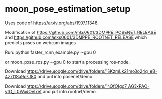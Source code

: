 # moon_pose_estimation_setup

Uses code of https://arxiv.org/abs/1907.11346.

Modification of https://github.com/mks0601/3DMPPE_POSENET_RELEASE and https://github.com/mks0601/3DMPPE_ROOTNET_RELEASE which predicts poses on webcam images

Run:
python faster_rcnn_example.py --gpu 0

or moon_pose_ros.py --gpu 0 to start a processing ros-node.


Download https://drive.google.com/drive/folders/1SKzmLk21mo3o24q_eB-4z7t1Sa9ozJ80
and put into posenet/demo

Download https://drive.google.com/drive/folders/1nQfOIgc7_AG5xPAO-vtG_L0WxdOelxet
and put into rootnet/demo


